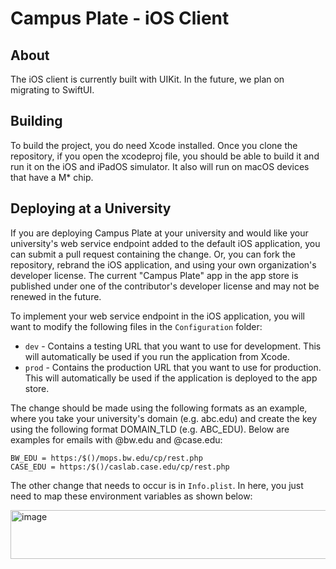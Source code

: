 # Campus Plate - iOS Client

## About
The iOS client is currently built with UIKit. In the future, we plan on migrating to SwiftUI.

## Building
To build the project, you do need Xcode installed. Once you clone the repository, if you open the xcodeproj file, you should be able to build it and run it on the iOS and iPadOS simulator. It also will run on macOS devices that have a M* chip.

## Deploying at a University
If you are deploying Campus Plate at your university and would like your university's web service endpoint added to the default iOS application, you can submit a pull request containing the change. Or, you can fork the repository, rebrand the iOS application, and using your own organization's developer license. The current "Campus Plate" app in the app store is published under one of the contributor's developer license and may not be renewed in the future.

To implement your web service endpoint in the iOS application, you will want to modify the following files in the `Configuration` folder:

* `dev` - Contains a testing URL that you want to use for development. This will automatically be used if you run the application from Xcode.
* `prod` - Contains the production URL that you want to use for production. This will automatically be used if the application is deployed to the app store.

The change should be made using the following formats as an example, where you take your university's domain (e.g. abc.edu) and create the key using the following format DOMAIN_TLD (e.g. ABC_EDU). Below are examples for emails with @bw.edu and @case.edu:

```
BW_EDU = https:/$()/mops.bw.edu/cp/rest.php
CASE_EDU = https:/$()/caslab.case.edu/cp/rest.php
```

The other change that needs to occur is in `Info.plist`. In here, you just need to map these environment variables as shown below:

<img width="539" height="78" alt="image" src="https://github.com/user-attachments/assets/187affc8-769c-4326-af3c-642b883045b4" />



